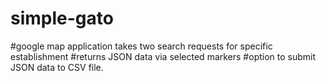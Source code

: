 # simple-gato

#google map application takes two search requests for specific establishment
#returns JSON data via selected markers
#option to submit JSON data to CSV file.
